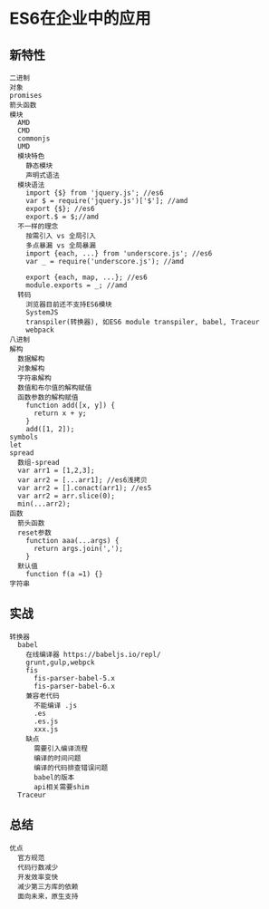 # ES6在企业中的应用

## 新特性
    二进制
    对象
    promises
    箭头函数
    模块
      AMD
      CMD
      commonjs
      UMD
      模块特色
        静态模块
        声明式语法
      模块语法
        import {$} from 'jquery.js'; //es6
        var $ = require('jquery.js')['$']; //amd
        export {$}; //es6
        export.$ = $;//amd
      不一样的理念
        按需引入 vs 全局引入
        多点暴漏 vs 全局暴漏
        import {each, ...} from 'underscore.js'; //es6
        var _ = require('underscore.js'); //amd

        export {each, map, ...}; //es6
        module.exports = _; //amd
      转码
        浏览器目前还不支持ES6模块
        SystemJS
        transpiler(转换器), 如ES6 module transpiler, babel, Traceur
        webpack
    八进制
    解构
      数据解构
      对象解构
      字符串解构
      数值和布尔值的解构赋值
      函数参数的解构赋值
        function add([x, y]) {
          return x + y;
        }
        add([1, 2]);
    symbols
    let
    spread
      数组-spread
      var arr1 = [1,2,3];
      var arr2 = [...arr1]; //es6浅拷贝
      var arr2 = [].conact(arr1); //es5
      var arr2 = arr.slice(0);
      min(...arr2);
    函数
      箭头函数
      reset参数
        function aaa(...args) {
          return args.join(',');
        }
      默认值
        function f(a =1) {} 
    字符串

## 实战
    转换器
      babel
        在线编译器 https://babeljs.io/repl/
        grunt,gulp,webpck
        fis
          fis-parser-babel-5.x
          fis-parser-babel-6.x
        兼容老代码 
          不能编译 .js
          .es
          .es.js
          xxx.js
        缺点
          需要引入编译流程
          编译的时间问题
          编译的代码排查错误问题
          babel的版本
          api相关需要shim
      Traceur

## 总结
    优点
      官方规范
      代码行数减少
      开发效率变快
      减少第三方库的依赖
      面向未来，原生支持